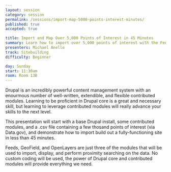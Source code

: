 ```yaml
---
layout: session
category: session
permalink: /sessions/import-map-5000-points-interest-minutes/
published: true
accepted: true

title: Import and Map Over 5,000 Points of Interest in 45 Minutes
summary: Learn how to import over 5,000 points of interest with the Feeds module and use the Geofield module to build a proximity search in less than 45 minutes!
presenters: Michael Anello
track: Sitebuilding
difficulty: Beginner

day: Sunday
start: 11:30am
room: Room 13B
---
```


Drupal is an incredibly powerful content management system with an enourmous number of well-written, extendible, and flexible contributed modules. Learning to be proficient in Drupal core is a great and necessary skill, but learning to leverage contributed modules will really advance your skills to the next level.

This presentation will start with a base Drupal install, some contributed modules, and a .csv file containing a few thosand points of interest (via Data.gov), and demonstrate how to import build out a fully-functioning site in less than 45 minutes.

Feeds, GeoField, and OpenLayers are just three of the modules that will be used to import, display, and perform proximity searching on the data. No custom coding will be used, the power of Drupal core and contributed modules will provide everything we need.
